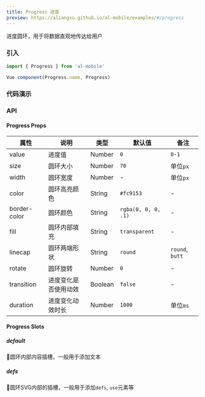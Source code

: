 ```yaml
---
title: Progress 进度
preview: https://aliangxu.github.io/al-mobile/examples/#/progress
---
```


进度圆环，用于将数据直观地传达给用户

### 引入

```javascript
import { Progress } from 'al-mobile'

Vue.component(Progress.name, Progress)
```

### 代码演示
<!-- DEMO -->

### API

#### Progress Props
|属性 | 说明 | 类型 | 默认值 | 备注 |
|----|-----|------|------|------|
|value|进度值|Number|`0`|`0-1`|
|size|圆环大小|Number|`70`|单位`px`|
|width|圆环宽度|Number|-|单位`px`|
|color|圆环高亮颜色|String|`#fc9153`|-|
|border-color|圆环颜色|String|`rgba(0, 0, 0, .1)`|-|
|fill|圆环内部填充|String|`transparent`|-|
|linecap|圆环两端形状|String|`round`|`round`, `butt`|
|rotate|圆环旋转|Number|`0`|-|
|transition|进度变化是否使用动效|Boolean|`false`|-|
|duration|进度变化动效时长|Number|`1000`|单位`ms`|

#### Progress Slots

##### default
圆环内部内容插槽，一般用于添加文本

##### defs
圆环SVG内部的插槽，一般用于添加`defs`, `use`元素等
